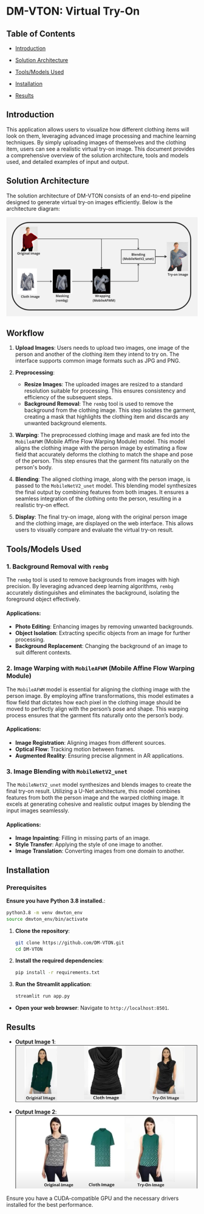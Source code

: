# DM-VTON: Virtual Try-On

## Table of Contents

- [Introduction](#introduction)
  
- [Solution Architecture](#solution-architecture)
  
- [Tools/Models Used](#toolsmodels-used)

- [Installation](#installation)
  
- [Results](#results)


## Introduction

This application allows users to visualize how different clothing items will look on them, leveraging advanced image processing and machine learning techniques. By simply uploading images of themselves and the clothing item, users can see a realistic virtual try-on image. This document provides a comprehensive overview of the solution architecture, tools and models used, and detailed examples of input and output.

## Solution Architecture

The solution architecture of DM-VTON consists of an end-to-end pipeline designed to generate virtual try-on images efficiently. Below is the architecture diagram:

![Solution Architecture Diagram](https://github.com/Prajnabhandary/VITON/blob/fix-issue/Inpainting/Img_11.jpg)

## Workflow

1. **Upload Images**: Users needs to upload two images, one image of the person and another of the clothing item they intend to try on. The interface supports common image formats such as JPG and PNG.
   
2. **Preprocessing**: 
   - **Resize Images**: The uploaded images are resized to a standard resolution suitable for processing. This ensures consistency and efficiency of the subsequent steps.
   - **Background Removal**: The `rembg` tool is used to remove the background from the clothing image. This step isolates the garment, creating a mask that highlights the clothing item and discards any unwanted background elements.

3. **Warping**: The preprocessed clothing image and mask are fed into the `MobileAFWM` (Mobile Affine Flow Warping Module) model. This model aligns the clothing image with the person image by estimating a flow field that accurately deforms the clothing to match the shape and pose of the person. This step ensures that the garment fits naturally on the person's body.

4. **Blending**: The aligned clothing image, along with the person image, is passed to the `MobileNetV2_unet` model. This blending model synthesizes the final output by combining features from both images. It ensures a seamless integration of the clothing onto the person, resulting in a realistic try-on effect.

5. **Display**: The final try-on image, along with the original person image and the clothing image, are displayed on the web interface. This allows users to visually compare and evaluate the virtual try-on result.

## Tools/Models Used

### 1. Background Removal with `rembg`

The `rembg` tool is used to remove backgrounds from images with high precision. By leveraging advanced deep learning algorithms, `rembg` accurately distinguishes and eliminates the background, isolating the foreground object effectively.

#### Applications:
- **Photo Editing**: Enhancing images by removing unwanted backgrounds.
- **Object Isolation**: Extracting specific objects from an image for further processing.
- **Background Replacement**: Changing the background of an image to suit different contexts.

### 2. Image Warping with `MobileAFWM` (Mobile Affine Flow Warping Module)

The `MobileAFWM` model is essential for aligning the clothing image with the person image. By employing affine transformations, this model estimates a flow field that dictates how each pixel in the clothing image should be moved to perfectly align with the person’s pose and shape. This warping process ensures that the garment fits naturally onto the person’s body.

#### Applications:
- **Image Registration**: Aligning images from different sources.
- **Optical Flow**: Tracking motion between frames.
- **Augmented Reality**: Ensuring precise alignment in AR applications.

### 3. Image Blending with `MobileNetV2_unet`

The `MobileNetV2_unet` model synthesizes and blends images to create the final try-on result. Utilizing a U-Net architecture, this model combines features from both the person image and the warped clothing image. It excels at generating cohesive and realistic output images by blending the input images seamlessly.

#### Applications:
- **Image Inpainting**: Filling in missing parts of an image.
- **Style Transfer**: Applying the style of one image to another.
- **Image Translation**: Converting images from one domain to another.


## Installation

### Prerequisites

 **Ensure you have Python 3.8 installed.**:
   ```sh
   python3.8 -m venv dmvton_env
   source dmvton_env/bin/activate
   ```

1. **Clone the repository**:
   ```sh
   git clone https://github.com/DM-VTON.git
   cd DM-VTON
   ```

2. **Install the required dependencies**:
   ```sh
   pip install -r requirements.txt
   ```

3. **Run the Streamlit application**:
   ```sh
   streamlit run app.py
   ```

- **Open your web browser**: Navigate to `http://localhost:8501`.


## Results

- **Output Image 1**:
  ![Example Output](https://github.com/Prajnabhandary/VITON/blob/main/Inpainting/img_7.jpg)

- **Output Image 2**:
  ![Example Output](https://github.com/Prajnabhandary/VITON/blob/main/Inpainting/img_8.jpg)

  
Ensure you have a CUDA-compatible GPU and the necessary drivers installed for the best performance.
